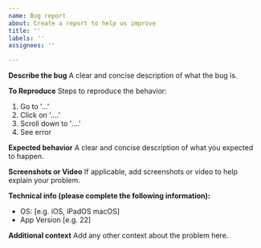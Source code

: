 ```yaml
---
name: Bug report
about: Create a report to help us improve
title: ''
labels: ''
assignees: ''

---
```


**Describe the bug**
A clear and concise description of what the bug is.

**To Reproduce**
Steps to reproduce the behavior:
1. Go to '...'
2. Click on '....'
3. Scroll down to '....'
4. See error

**Expected behavior**
A clear and concise description of what you expected to happen.

**Screenshots or Video**
If applicable, add screenshots or video to help explain your problem.

**Technical info (please complete the following information):**
 - OS: [e.g. iOS, iPadOS macOS]
 - App Version [e.g. 22]

**Additional context**
Add any other context about the problem here.
